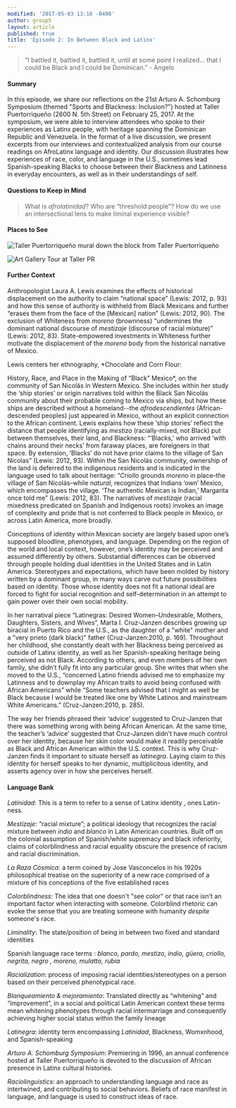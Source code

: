 ```yaml
---
modified: '2017-05-03 13:16 -0400'
author: group5
layout: article
published: true
title: 'Episode 2: In Between Black and Latinx'
---
```

> “I battled it, battled it, battled it, until at some point I realized… that I could be Black and I could be Dominican.” - Angelo

#### Summary 

In this episode, we share our reflections on the 21st Arturo A. Schomburg Symposium (themed "Sports and Blackness: Inclusion?") hosted at Taller Puertorriqueño (2600 N. 5th Street) on February 25, 2017. At the symposium, we were able to interview attendees who spoke to their experiences as Latinx people, with heritage spanning the Dominican Republic and Venezuela.
In the format of a live discussion, we present excerpts from our interviews and contextualized analysis from our course readings on AfroLatinx language and identity. Our discussion illustrates how experiences of race, color, and language in the U.S., sometimes lead Spanish-speaking Blacks to choose between their Blackness and Latinness in everyday encounters, as well as in their understandings of self. 

#### Questions to Keep in Mind

> What is *afrolatinidad*? Who are “threshold people”? How do we use an intersectional lens to make liminal experience visible?

#### Places to See

![Taller Puertorriqueño mural down the block from Taller Puertorriqueño]({{site.url}}/images/20170213_160747.jpg)

![Art Gallery Tour at Taller PR]({{site.url}}/images/File_001.jpeg)

#### Further Context 

Anthropologist Laura A. Lewis examines the effects of historical displacement on the authority to claim “national space” (Lewis: 2012, p. 93) and how this sense of authority is withheld from Black Mexicans and further “erases them from the face of the [Mexican] nation” (Lewis: 2012, 90). The exclusion of Whiteness from *moreno* (brownness) “undermines the dominant national discourse of *mestizaje* (discourse of racial mixture)” (Lewis: 2012, 83). State-empowered investments in Whiteness further motivate the displacement of the *moreno* body from the historical narrative of Mexico. 

Lewis centers her ethnography, *Chocolate and Corn Flour:

History, Race, and Place in the Making of “Black” Mexico*, on the community of San Nicolás in Western Mexico. She includes within her study the ‘ship stories’ or origin narratives told within the Black San Nicolás community about their probable coming to Mexico via ships, but how these ships are described without a homeland--the *afrodescendientes* (African-descended peoples) just appeared in Mexico, without an explicit connection to the African continent. Lewis explains how these ‘ship stories’ reflect <span class="soundcite" data-url="{{ site.audio }}AfroLatinxPodcast_Episode2.mp3" data-start="803000" data-end="826000" data-plays="1"> the distance that people identifying as *mestizo* (racially-mixed, not Black) put between themselves, their land, and Blackness: </span> “‘Blacks,’ who arrived ‘with chains around their necks’ from faraway places, are foreigners in that space. By extension, ‘Blacks’ do not have prior claims to the village of San Nicolas” (Lewis: 2012, 93). Within the San Nicolás community, ownership of the land is deferred to the indigenous residents and is indicated in the language used to talk about heritage: “*Criollo* grounds *moreno* in place–the village of San Nicolás–while *natural*, recognizes that Indians ‘own’ Mexico, which encompasses the village. ‘The authentic Mexican is Indian,’ Margarita once told me” (Lewis: 2012, 83). The narratives of *mestizaje* (racial mixedness predicated on Spanish and Indigenous roots) invokes an image of complexity and pride that is not conferred to Black people in Mexico, or across Latin America, more broadly.

Conceptions of identity within Mexican society are largely based upon one’s supposed bloodline, phenotypes, and language. Depending on the region of the world and local context, however, one’s identity may be perceived and assumed differently by others. Substantial differences can be observed through people holding dual identities in the United States and in Latin America. Stereotypes and expectations, which have been molded by history written by a dominant group, in many ways carve out future possibilities based on identity. Those whose identity does not fit a national ideal are forced to fight for social recognition and self-determination in an attempt to gain power over their own social mobility.
    
In her narratival piece “Latinegras: Desired Women–Undesirable, Mothers, Daughters, Sisters, and Wives”, Marta I. Cruz-Janzen describes growing up biracial in Puerto Rico and the U.S., as the daughter of a "white" mother and a "very prieto (dark black)" father (Cruz-Janzen:2010, p. 169). <span class="soundcite" data-url="{{ site.audio }}Rosalyn.mp3" data-start="943000" data-end="963000" data-plays="1"> Throughout her childhood, she constantly dealt with her Blackness being perceived as outside of Latinx identity, as well as her Spanish-speaking heritage being perceived as not Black. </span> According to others, and even members of her own family, she didn’t fully fit into any particular group. She writes that when she moved to the U.S., “concerned Latino friends advised me to emphasize my Latinness and to downplay my African traits to avoid being confused with African Americans” while “Some teachers advised that I might as well be Black because I would be treated like one by White Latinos and mainstream White Americans.” (Cruz-Janzen:2010, p. 285). 

The way her friends phrased their ‘advice’ suggested to Cruz-Janzen that there was something wrong with being African American. At the same time, the teacher’s ‘advice’ suggested that <span class="soundcite" data-url="{{ site.audio }}Angelo__Youre_black_you_need_to_accept_it_and_Spanish.mp3" data-start="0" data-end="33000" data-plays="1"> Cruz-Janzen didn’t have much control over her identity, because her skin color would make it readily perceivable as Black and African American within the U.S. context. </span> This is why Cruz-Janzen finds it important to situate herself as *latinegra*. Laying claim to this identity for herself speaks to her dynamic, multiplicitous identity, and asserts agency over in how she perceives herself.

#### Language Bank

*Latinidad*: This is a term to refer to a sense of <span class="soundcite" data-url="{{ site.audio }}RosaRivera.mp3" data-start="70000" data-end="84000" data-plays="1"> Latinx identity </span>, ones Latin-ness.


*Mestizaje*: “racial mixture”; a political ideology that recognizes the racial mixture between *indio* and *blanco* in Latin American countries. Built off on the colonial assumption of Spanish/white supremacy and black inferiority, claims of colorblindness and racial equality obscure the presence of racism and racial discrimination. 

*La Raza Cósmica*: a term coined by Jose Vasconcelos in his 1920s philosophical treatise on the superiority of a new race comprised of a mixture of his conceptions of the five established races

*Colorblindness*: The idea that one doesn't "see color" or that race isn't an important factor when interacting with someone. Colorblind rhetoric can evoke the sense that you are treating someone with humanity *despite* someone's race.

*Liminality*: The state/position of being in between two fixed and standard identities

<span class="soundcite" data-url="{{ site.audio }}Rosalyn.mp3" data-start="1134000" data-end="1154000" data-plays="1"> Spanish language race terms </span>: *blanco, pardo, mestizo, indio, güera, criollo, negrita,* <span class="soundcite" data-url="{{ site.audio }}Me_Gritaron_Negra.mp3" data-start="148000" data-end="160000" data-plays="1"> *negro* </span> *, moreno, mulatto,* *rubia*


*Racialization*: process of imposing racial identities/stereotypes on a person based on their perceived phenotypical race.

*Blanqueamiento & mejoramiento*: Translated directly as “whitening” and “improvement”, in a social and political Latin American context these terms mean whitening phenotypes through racial intermarriage and consequently achieving higher social status within the family lineage

*Latinegra*: identity term encompassing *Latinidad*, Blackness, Womxnhood, and Spanish-speaking

*Arturo A. Schomburg Symposium*: Premiering in 1996, an annual conference  hosted at Taller Puertorriqueño is devoted to the discussion of <span class="soundcite" data-url="{{ site.audio }}Evelynne_the_erasure_issue_at_stake.mp3" data-start="00000" data-end="12000" data-plays="1"> African presence in Latinx cultural histories. </span>


*Raciolinguistics*: an approach to understanding language and race as intertwined, and contributing to social behaviors. Beliefs of race manifest in language, and language is used to construct ideas of race.
